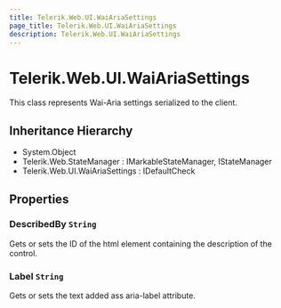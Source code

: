 ```yaml
---
title: Telerik.Web.UI.WaiAriaSettings
page_title: Telerik.Web.UI.WaiAriaSettings
description: Telerik.Web.UI.WaiAriaSettings
---
```


# Telerik.Web.UI.WaiAriaSettings

This class represents Wai-Aria settings serialized to the client.

## Inheritance Hierarchy

* System.Object
* Telerik.Web.StateManager : IMarkableStateManager, IStateManager
* Telerik.Web.UI.WaiAriaSettings : IDefaultCheck

## Properties

###  DescribedBy `String`

Gets or sets the ID of the html element containing the description of the control.

###  Label `String`

Gets or sets the text added ass aria-label attribute.

